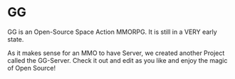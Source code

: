 GG
==
GG is an Open-Source Space Action MMORPG.
It is still in a VERY early state.

As it makes sense for an MMO to have Server, we created another Project called the GG-Server.
Check it out and edit as you like and enjoy the magic of Open Source!